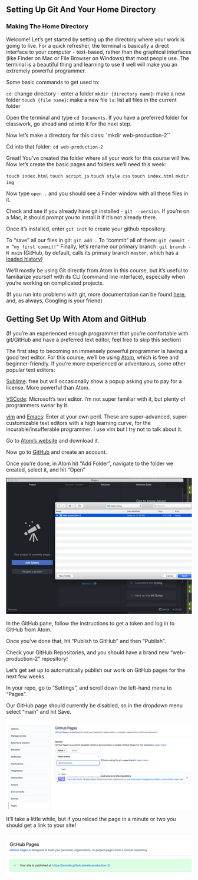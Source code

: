 ## Setting Up Git And Your Home Directory

### Making The Home Directory

Welcome! Let’s get started by setting up the directory where your work is going to live.
For a quick refresher, the terminal is basically a direct interface to your computer - text-based, rather than the graphical interfaces (like Finder on Mac or File Browser on Windows) that most people use. The terminal is a beautiful thing and learning to use it well will make you an extremely powerful programmer.

Some basic commands to get used to:

`cd`: change directory - enter a folder
`mkdir {directory name}`: make a new folder
`touch {file name}`: make a new file
`ls`: list all files in the current folder

Open the terminal and type `cd Documents`. If you have a preferred folder for classwork, go ahead and `cd` into it for the next step.

Now let’s make a directory for this class: `mkdir web-production-2``

Cd into that folder: `cd web-production-2`

Great! You’ve created the folder where all your work for this course will live.
Now let’s create the basic pages and folders we’ll need this week:

`touch index.html`
`touch script.js`
`touch style.css`
`touch index.html`
`mkdir img`

Now type `open .` and you should see a Finder window with all these files in it.

Check and see if you already have git installed - `git --version`. If you’re on a Mac, it should prompt you to install it if it’s not already there.

Once it’s installed, enter `git init` to create your github repository.

To “save” all our files in git: `git add .`
To “commit” all of them: `git commit -m “my first commit!”`
Finally, let’s rename our primary branch: `git branch -M main` (GitHub, by default, calls its primary branch `master`, which has a [loaded history](https://twitter.com/mislav/status/1270388510684598272))


We’ll mostly be using Git directly from Atom in this course, but it’s useful to familiarize yourself with its CLI (command line interface), especially when you’re working on complicated projects.

(If you run into problems with git, more documentation can be found [here](https://git-scm.com/book/en/v2/Getting-Started-Installing-Git), and, as always, Googling is your friend)

## Getting Set Up With Atom and GitHub

(If you’re an experienced enough programmer that you’re comfortable with git/GitHub and have a preferred text editor, feel free to skip this section)

The first step to becoming an immensely powerful programmer is having a good text editor. For this course, we’ll be using [Atom](https://atom.io/), which is free and beginner-friendly. If you’re more experienced or adventurous, some other popular text editors:

[Sublime](https://www.sublimetext.com/): free but will occasionally show a popup asking you to pay for a license. More powerful than Atom.

[VSCode](https://code.visualstudio.com/): Microsoft’s text editor. I’m not super familiar with it, but plenty of programmers swear by it.

[vim](https://www.vim.org/) and [Emacs](https://www.gnu.org/software/emacs/): Enter at your own peril. These are super-advanced, super-customizable text editors with a high learning curve, for the incurable/insufferable programmer. I use vim but I try not to talk about it.

Go to [Atom’s website](https://atom.io/) and download it.

Now go to [GitHub](https://github.com/) and create an account.

Once you’re done, in Atom hit “Add Folder”, navigate to the folder we created, select it, and hit “Open”

![Atom with the Finder window open and the “web-production-2” folder selected](img/atom_open_finder.png)

In the GitHub pane, follow the instructions to get a token and log in to GitHub from Atom.

Once you’ve done that, hit “Publish to GitHub” and then “Publish”.

Check your GitHub Repositories, and you should have a brand new “web-production-2” repository!

Let’s get set up to automatically publish our work on GitHub pages for the next few weeks.

In your repo, go to “Settings”, and scroll down the left-hand menu to “Pages”.

Our GitHub page should currently be disabled, so in the dropdown menu select “main” and hit Save.

![Publishing a GitHub page](img/publish_github.png)

It’ll take a little while, but if you reload the page in a minute or two you should get a link to your site!

![A successful publish](img/published.png)
